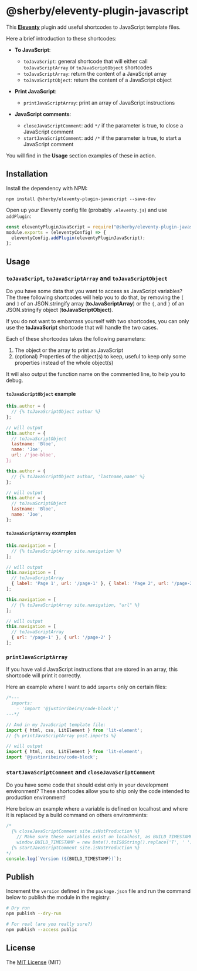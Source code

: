# @sherby/eleventy-plugin-javascript

This **[Eleventy](https://www.11ty.dev/)** plugin add useful shortcodes to JavaScript template files.

Here a brief introduction to these shortcodes:

- **To JavaScript**:
  - `toJavaScript`: general shortcode that will either call `toJavaScriptArray` or `toJavaScriptObject` shortcodes
  - `toJavaScriptArray`: return the content of a JavaScript array
  - `toJavaScriptObject`: return the content of a JavaScript object

- **Print JavaScript**:
  - `printJavaScriptArray`: print an array of JavaScript instructions

- **JavaScript comments**:
  - `closeJavaScriptComment`: add `*/` if the parameter is true, to close a JavaScript comment
  - `startJavaScriptComment`: add `/*` if the parameter is true, to start a JavaScript comment

You will find in the **Usage** section examples of these in action.

## Installation

Install the dependency with NPM:

```shell script
npm install @sherby/eleventy-plugin-javascript --save-dev
```

Open up your Eleventy config file (probably `.eleventy.js`) and use `addPlugin`:

```javascript
const eleventyPluginJavaScript = require("@sherby/eleventy-plugin-javascript");
module.exports = (eleventyConfig) => {
  eleventyConfig.addPlugin(eleventyPluginJavaScript);
};
```

## Usage
### `toJavaScript`, `toJavaScriptArray` and `toJavaScriptObject`
Do you have some data that you want to access as JavaScript variables?
The three following shortcodes will help you to do that, by removing
  the `[` and `]` of an JSON.stringify array (**toJavaScriptArray**) or
  the `{`, and `}` of an JSON.stringify object (**toJavaScriptObject**).

If you do not want to embarrass yourself with two shortcodes,
you can only use the **toJavaScript** shortcode that will handle the two cases.

Each of these shortcodes takes the following parameters:
  1. The object or the array to print as JavaScript
  2. (optional) Properties of the object(s) to keep,
     useful to keep only some properties instead of the whole object(s)

It will also output the function name on the commented line, to help you to debug.

#### `toJavaScriptObject` example
```javascript
this.author = {
  // {% toJavaScriptObject author %}
};

// will output
this.author = {
  // toJavaScriptObject
  lastname: 'Bloe',
  name: 'Joe',
  url: /'joe-bloe',
};
```

```javascript
this.author = {
  // {% toJavaScriptObject author, 'lastname,name' %}
};

// will output
this.author = {
  // toJavaScriptObject
  lastname: 'Bloe',
  name: 'Joe',
};
```

#### `toJavaScriptArray` examples
```javascript
this.navigation = [
  // {% toJavaScriptArray site.navigation %}
];

// will output
this.navigation = [
  // toJavaScriptArray
  { label: 'Page 1', url: '/page-1' }, { label: 'Page 2', url: '/page-2' }
];
```

```javascript
this.navigation = [
  // {% toJavaScriptArray site.navigation, "url" %}
];

// will output
this.navigation = [
  // toJavaScriptArray
  { url: '/page-1' }, { url: '/page-2' }
];
```

### `printJavaScriptArray`
If you have valid JavaScript instructions that are stored in an array,
this shortcode will print it correctly.

Here an example where I want to add `imports` only on certain files:
```javascript
/*---
  imports:
    - 'import '@justinribeiro/code-block';'
---*/

// And in my JavaScript template file:
import { html, css, LitElement } from 'lit-element';
// {% printJavaScriptArray post.imports %}

// will output
import { html, css, LitElement } from 'lit-element';
import '@justinribeiro/code-block';
```

### `startJavaScriptComment` and `closeJavaScriptComment`
Do you have some code that should exist only in your development environment?
These shortcodes allow you to ship only the code intended to production environment!

Here below an example where a variable is defined on localhost
and where it is replaced by a build command on others environments:

```javascript
/*
  {% closeJavaScriptComment site.isNotProduction %}
    // Make sure these variables exist on localhost, as BUILD_TIMESTAMP will be replaced on our build
    window.BUILD_TIMESTAMP = new Date().toISOString().replace('T', ' ').substring(0, 19);
  {% startJavaScriptComment site.isNotProduction %}
*/
console.log(`Version (${BUILD_TIMESTAMP})`);
```

## Publish

Increment the `version` defined in the `package.json` file and run the command below to publish the module in the
registry:

```bash
# Dry run
npm publish --dry-run

# For real (are you really sure?)
npm publish --access public
```

## License

The [MIT License][1] (MIT)

[1]: https://opensource.org/licenses/MIT
